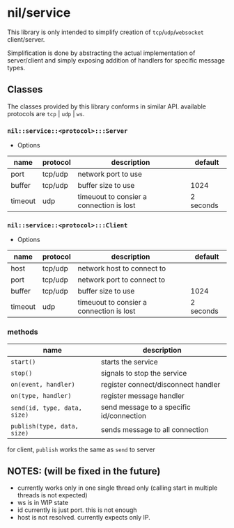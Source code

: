 # nil/service

This library is only intended to simplify creation of `tcp`/`udp`/`websocket` client/server.

Simplification is done by abstracting the actual implementation of server/client and simply exposing addition of handlers for specific message types.

## Classes

The classes provided by this library conforms in similar API. available protocols are `tcp` | `udp` | `ws`.

### `nil::service::<protocol>:::Server`

- Options

| name    | protocol | description                              | default   |
| ------- | -------- | ---------------------------------------- | --------- |
| port    | tcp/udp  | network port to use                      |           |
| buffer  | tcp/udp  | buffer size to use                       | 1024      |
| timeout | udp      | timeuout to consier a connection is lost | 2 seconds |

### `nil::service::<protocol>:::Client`

- Options

| name    | protocol | description                              | default   |
| ------- | -------- | ---------------------------------------- | --------- |
| host    | tcp/udp  | network host to connect to               |           |
| port    | tcp/udp  | network port to connect to               |           |
| buffer  | tcp/udp  | buffer size to use                       | 1024      |
| timeout | udp      | timeuout to consier a connection is lost | 2 seconds |

### methods

| name                         | description                              |
| ---------------------------- | ---------------------------------------- |
| `start()`                    | starts the service                       |
| `stop()`                     | signals to stop the service              |
| `on(event, handler)`         | register connect/disconnect handler      |
| `on(type, handler)`          | register message handler                 |
| `send(id, type, data, size)` | send message to a specific id/connection |
| `publish(type, data, size)`  | sends message to all connection          |

for client, `publish` works the same as `send` to server

## NOTES: (will be fixed in the future)
- currently works only in one single thread only (calling start in multiple threads is not expected)
- ws is in WIP state
- id currently is just port. this is not enough
- host is not resolved. currently expects only IP.
